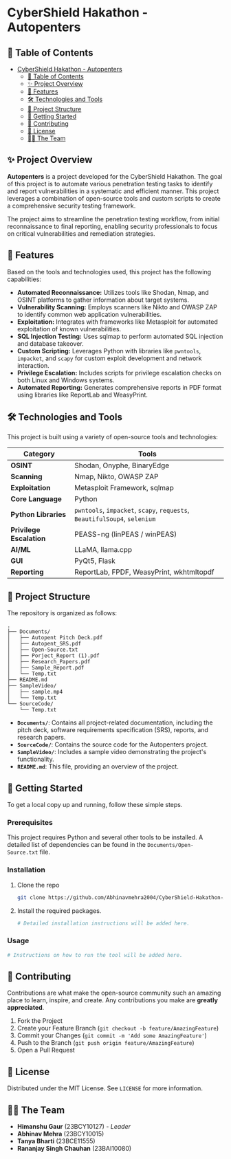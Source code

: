 # CyberShield Hakathon - Autopenters

## 🚩 Table of Contents
- [CyberShield Hakathon - Autopenters](#cybershield-hakathon---autopenters)
  - [🚩 Table of Contents](#-table-of-contents)
  - [✨ Project Overview](#-project-overview)
  - [🎯 Features](#-features)
  - [🛠️ Technologies and Tools](#️-technologies-and-tools)
  - [📂 Project Structure](#-project-structure)
  - [🚀 Getting Started](#-getting-started)
  - [🤝 Contributing](#-contributing)
  - [📜 License](#-license)
  - [🧑‍💻 The Team](#-the-team)

## ✨ Project Overview

**Autopenters** is a project developed for the CyberShield Hakathon. The goal of this project is to automate various penetration testing tasks to identify and report vulnerabilities in a systematic and efficient manner. This project leverages a combination of open-source tools and custom scripts to create a comprehensive security testing framework.

The project aims to streamline the penetration testing workflow, from initial reconnaissance to final reporting, enabling security professionals to focus on critical vulnerabilities and remediation strategies.

## 🎯 Features

Based on the tools and technologies used, this project has the following capabilities:

*   **Automated Reconnaissance:** Utilizes tools like Shodan, Nmap, and OSINT platforms to gather information about target systems.
*   **Vulnerability Scanning:** Employs scanners like Nikto and OWASP ZAP to identify common web application vulnerabilities.
*   **Exploitation:** Integrates with frameworks like Metasploit for automated exploitation of known vulnerabilities.
*   **SQL Injection Testing:** Uses sqlmap to perform automated SQL injection and database takeover.
*   **Custom Scripting:** Leverages Python with libraries like `pwntools`, `impacket`, and `scapy` for custom exploit development and network interaction.
*   **Privilege Escalation:** Includes scripts for privilege escalation checks on both Linux and Windows systems.
*   **Automated Reporting:** Generates comprehensive reports in PDF format using libraries like ReportLab and WeasyPrint.

## 🛠️ Technologies and Tools

This project is built using a variety of open-source tools and technologies:

| Category              | Tools                                                                                             |
| --------------------- | ------------------------------------------------------------------------------------------------- |
| **OSINT**             | Shodan, Onyphe, BinaryEdge                                                                        |
| **Scanning**          | Nmap, Nikto, OWASP ZAP                                                                            |
| **Exploitation**      | Metasploit Framework, sqlmap                                                                      |
| **Core Language**     | Python                                                                                            |
| **Python Libraries**  | `pwntools`, `impacket`, `scapy`, `requests`, `BeautifulSoup4`, `selenium`                           |
| **Privilege Escalation** | PEASS-ng (linPEAS / winPEAS)                                                                      |
| **AI/ML**             | LLaMA, llama.cpp                                                                                  |
| **GUI**               | PyQt5, Flask                                                                                      |
| **Reporting**         | ReportLab, FPDF, WeasyPrint, wkhtmltopdf                                                          |

## 📂 Project Structure

The repository is organized as follows:

```
.
├── Documents/
│   ├── Autopent Pitch Deck.pdf
│   ├── Autopent_SRS.pdf
│   ├── Open-Source.txt
│   ├── Porject_Report (1).pdf
│   ├── Research_Papers.pdf
│   ├── Sample_Report.pdf
│   └── Temp.txt
├── README.md
├── SampleVideo/
│   ├── sample.mp4
│   └── Temp.txt
└── SourceCode/
    └── Temp.txt
```

*   **`Documents/`**: Contains all project-related documentation, including the pitch deck, software requirements specification (SRS), reports, and research papers.
*   **`SourceCode/`**: Contains the source code for the Autopenters project.
*   **`SampleVideo/`**: Includes a sample video demonstrating the project's functionality.
*   **`README.md`**: This file, providing an overview of the project.

## 🚀 Getting Started

To get a local copy up and running, follow these simple steps.

### Prerequisites

This project requires Python and several other tools to be installed. A detailed list of dependencies can be found in the `Documents/Open-Source.txt` file.

### Installation

1.  Clone the repo
    ```sh
    git clone https://github.com/Abhinavmehra2004/CyberShield-Hakathon-Autopenters-.git
    ```
2.  Install the required packages.
    ```sh
    # Detailed installation instructions will be added here.
    ```

### Usage

```sh
# Instructions on how to run the tool will be added here.
```

## 🤝 Contributing

Contributions are what make the open-source community such an amazing place to learn, inspire, and create. Any contributions you make are **greatly appreciated**.

1.  Fork the Project
2.  Create your Feature Branch (`git checkout -b feature/AmazingFeature`)
3.  Commit your Changes (`git commit -m 'Add some AmazingFeature'`)
4.  Push to the Branch (`git push origin feature/AmazingFeature`)
5.  Open a Pull Request

## 📜 License

Distributed under the MIT License. See `LICENSE` for more information.

## 🧑‍💻 The Team

*   **Himanshu Gaur** (23BCY10127) - *Leader*
*   **Abhinav Mehra** (23BCY10015)
*   **Tanya Bharti** (23BCE11555)
*   **Rananjay Singh Chauhan** (23BAI10080)